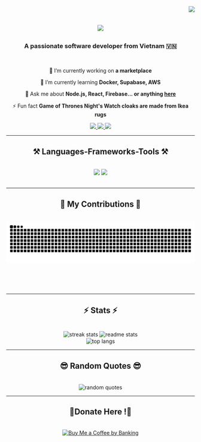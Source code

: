 <img align="right" src="https://visitor-badge.laobi.icu/badge?page_id=nughnguyuen.nughnguyen" />

<h1 align="center">
    <img src="https://readme-typing-svg.herokuapp.com/?font=Righteous&size=35&center=true&vCenter=true&width=500&height=70&duration=4000&lines=Hi+There!+👋;+I'm+Nugh+Nguyen!;" />
</h1>

<h3 align="center">A passionate software developer from Vietnam 🇻🇳</h3>

<br/>

<div align="center">
 
 🔭 I’m currently working on **a marketplace**
 
 🌱 I’m currently learning **Docker, Supabase, AWS**

💬 Ask me about **Node.js, React, Firebase... or anything [here](https://github.com/nughnguyen/nughnguyen/issues)**

⚡ Fun fact **Game of Thrones Night's Watch cloaks are made from Ikea rugs**

 </div>
 
<div align="center"> 
  <a href="mailto:hungnq.august@gmail.com">
    <img src="https://img.shields.io/badge/Gmail-333333?style=for-the-badge&logo=gmail&logoColor=red" />
  </a>
  <a href="https://www.facebook.com/hungnq188.2k5" target="_blank">
    <img src="https://img.shields.io/badge/Facebook-0077B5?style=for-the-badge&logo=facebook&logoColor=white" target="_blank" />
  </a>
  <a href="https://www.youtube.com/@nughnguyen" target="_blank">
     <img src="https://img.shields.io/badge/Youtube-FF5722?style=for-the-badge&logo=youtube&logoColor=white" target="_blank" /> <!-- sqlite, safari, google-chrome are other good icon options -->
  </a>
</div>

 <hr/>
 
<h2 align="center">⚒️ Languages-Frameworks-Tools ⚒️</h2>
<br/>
<div align="center">
    <img src="https://skillicons.dev/icons?i=react,bootstrap,mui,html,css,vscode,github,figma,tailwind,git,r" />
    <img src="https://skillicons.dev/icons?i=nodejs,python,javascript,typescript,express,firebase,mongodb,c,java,nextjs,mysql,flask" /><br>
</div>

<br/>
<hr/>

<div align="center">
  <h2>🐍 My Contributions 🐍</h2>
  <br>
  <img alt="snake eating my contributions" src="https://raw.githubusercontent.com/nughnguyen/nughnguyen/output/github-contribution-grid-snake.svg" />
  
  <br/><br/><br/>
</div>

<hr/>

<h2 align="center">⚡ Stats ⚡</h2>
<br>
<div align=center>
  <img width=390 src="https://camo.githubusercontent.com/029c97881b747d79b31ff9d42b5babc20ac7590dddbb6fbdd520c293e30ad528/68747470733a2f2f73747265616b2d73746174732e64656d6f6c61622e636f6d2f3f757365723d6e7567686e677579656e267468656d653d636172626f6e666f7826626f726465725f7261646975733d313026646174655f666f726d61743d4d2532306a25354225324325323059253544" alt="streak stats"/>
  <img width=390 src="https://github-readme-stats.vercel.app/api?username=nughnguyen&count_private=true&show_icons=true&theme=react&rank_icon=github&border_radius=10" alt="readme stats" />
  <br/>
  <img width=325 align="center" src="https://github-readme-stats.vercel.app/api/top-langs/?username=nughnguyen&hide=HTML&langs_count=8&layout=compact&theme=react&border_radius=10&size_weight=0.5&count_weight=0.5&exclude_repo=github-readme-stats" alt="top langs" />
</div>
<hr/>
<h2 align="center">😎 Random Quotes 😎</h2><br>
<div align=center>
    <img width=523 align="center" src="https://quotes-github-readme.vercel.app/api?type=horizontal&theme=radical" alt="random quotes"/>
</div>
<hr/>

<h2 align="center">💸Donate Here !💸</h2>
<br/>

<div align="center">
<a href='https://raw.githubusercontent.com/nughnguyen/nughnguyen/main/images/QR.png' target='_blank'><img height='64' style='border:0px;height:64px;' src='https://storage.ko-fi.com/cdn/kofi1.png?v=3' border='0' alt='Buy Me a Coffee by Banking' /></a>
</div>

<br/>
